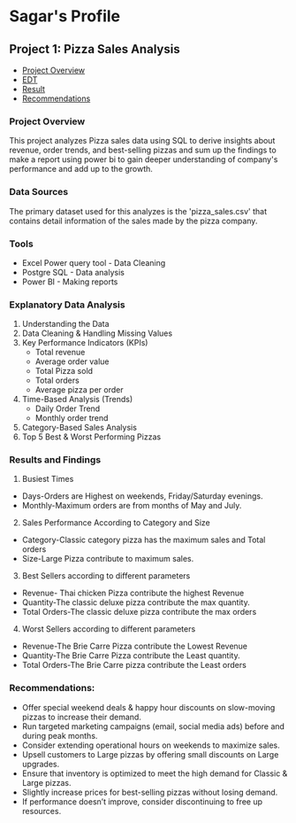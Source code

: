 # Sagar's Profile

## Project 1: Pizza Sales Analysis


- [Project Overview](#project-overview)
- [EDT](#explanatory-data-analysis)
- [Result](#results-and-findings)
- [Recommendations](#recommendations)

### Project Overview
This project analyzes Pizza sales data using SQL to derive insights about revenue, order trends, and best-selling pizzas and sum up the findings to make a report using power bi to gain deeper understanding of company's performance and add up to the growth. 

### Data Sources
The primary dataset used for this analyzes is the 'pizza_sales.csv' that contains detail information of the sales made by the pizza company.

### Tools

- Excel Power query tool - Data Cleaning
- Postgre SQL - Data analysis
- Power BI - Making reports

### Explanatory Data Analysis

1. Understanding the Data
2. Data Cleaning & Handling Missing Values
3. Key Performance Indicators (KPIs)
   - Total revenue
   - Average order value
   - Total Pizza sold
   - Total orders
   - Average pizza per order
4. Time-Based Analysis (Trends)
   - Daily Order Trend
   - Monthly order trend
5. Category-Based Sales Analysis
6. Top 5 Best & Worst Performing Pizzas

### Results and Findings

1. Busiest Times
   
- Days-Orders are Highest on weekends, Friday/Saturday evenings.
- Monthly-Maximum orders are from months of May and July.

2. Sales Performance According to Category and Size
   
- Category-Classic category pizza has the maximum sales and Total orders
- Size-Large  Pizza contribute to maximum sales.

3. Best Sellers according to different parameters
   
- Revenue- Thai chicken Pizza contribute the highest Revenue
- Quantity-The classic deluxe pizza contribute the max quantity.
- Total Orders-The classic deluxe pizza contribute the max orders
  
4. Worst Sellers according to different parameters

- Revenue-The Brie Carre Pizza contribute the Lowest Revenue
- Quantity-The Brie Carre Pizza  contribute the Least quantity.
- Total Orders-The Brie Carre pizza contribute the Least orders

### Recommendations:

- Offer special weekend deals & happy hour discounts on slow-moving pizzas to increase their demand.
- Run targeted marketing campaigns (email, social media ads) before and during peak months.
- Consider extending operational hours on weekends to maximize sales.
- Upsell customers to Large pizzas by offering small discounts on Large upgrades.
- Ensure that inventory is optimized to meet the high demand for Classic & Large pizzas.
- Slightly increase prices for best-selling pizzas without losing demand.
- If performance doesn’t improve, consider discontinuing to free up resources.










  
